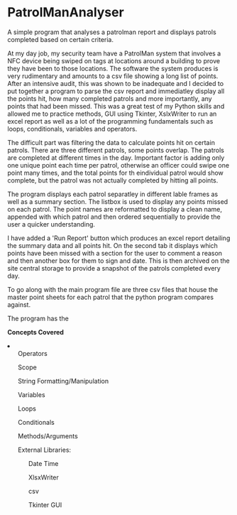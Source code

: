 # PatrolManAnalyser
<p>A simple program that analyses a patrolman report and displays patrols completed based on certain criteria.

At my day job, my security team have a PatrolMan system that involves a NFC device being swiped on tags at locations around a building to prove they have been to those locations. The software the system produces is very rudimentary and amounts to a csv file showing a long list of points. 
After an intensive audit, this was shown to be inadequate and I decided to put together a program to parse the csv report and immediatley display all the points hit, how many completed patrols and more importantly, any points that had been missed. This was a great test of my Python skills and allowed me to practice methods, GUI using Tkinter, XslxWriter to run an excel report as well as a lot of the programming fundamentals such as loops, conditionals, variables and operators.

The difficult part was filtering the data to calculate points hit on certain patrols. There are three different patrols, some points overlap. The patrols are completed at different times in the day. Important factor is adding only one unique point each time per patrol, otherwise an officer could swipe one point many times, and the total points for th eindividual patrol would show complete, but the patrol was not actually completed by hitting all points.

The program displays each patrol separatley in different lable frames as well as a summary section. The listbox is used to display any points missed on each patrol. The point names are reformatted to display a clean name, appended with which patrol and then ordered sequentially to provide the user a quicker understanding.

I have added a 'Run Report' button which produces an excel report detailing the summary data and all points hit. On the second tab it displays which points have been missed with a section for the user to comment a reason and then another box for them to sign and date. This is then archived on the site central storage to provide a snapshot of the patrols completed every day.

To go along with the main program file are three csv files that house the master point sheets for each patrol that the python program compares against.

The program has the 
</p>

<b>Concepts Covered</b>
 <li>
  <ol>Operators</ol>
  <ol>Scope</ol>
  <ol>String Formatting/Manipulation</ol>
  <ol>Variables</ol>
  <ol>Loops</ol>
  <ol>Conditionals</ol>
  <ol>Methods/Arguments</ol>
  <ol>External Libraries:
    <ul>Date Time</ul>
    <ul>XlsxWriter</ul>
    <ul>csv</ul>
    <ul>Tkinter GUI</ul>
  </ol>
</li>
